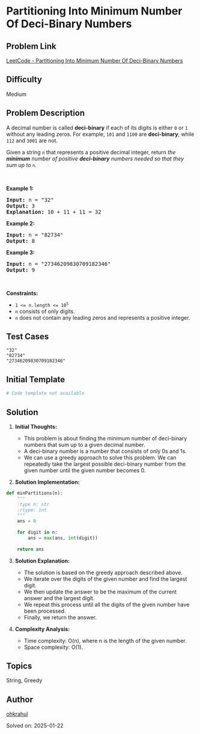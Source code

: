 # Partitioning Into Minimum Number Of Deci-Binary Numbers

## Problem Link
[LeetCode - Partitioning Into Minimum Number Of Deci-Binary Numbers](https://leetcode.com/problems/partitioning-into-minimum-number-of-deci-binary-numbers/)

## Difficulty
Medium

## Problem Description
<p>A decimal number is called <strong>deci-binary</strong> if each of its digits is either <code>0</code> or <code>1</code> without any leading zeros. For example, <code>101</code> and <code>1100</code> are <strong>deci-binary</strong>, while <code>112</code> and <code>3001</code> are not.</p>

<p>Given a string <code>n</code> that represents a positive decimal integer, return <em>the <strong>minimum</strong> number of positive <strong>deci-binary</strong> numbers needed so that they sum up to </em><code>n</code><em>.</em></p>

<p>&nbsp;</p>
<p><strong class="example">Example 1:</strong></p>

<pre>
<strong>Input:</strong> n = &quot;32&quot;
<strong>Output:</strong> 3
<strong>Explanation:</strong> 10 + 11 + 11 = 32
</pre>

<p><strong class="example">Example 2:</strong></p>

<pre>
<strong>Input:</strong> n = &quot;82734&quot;
<strong>Output:</strong> 8
</pre>

<p><strong class="example">Example 3:</strong></p>

<pre>
<strong>Input:</strong> n = &quot;27346209830709182346&quot;
<strong>Output:</strong> 9
</pre>

<p>&nbsp;</p>
<p><strong>Constraints:</strong></p>

<ul>
	<li><code>1 &lt;= n.length &lt;= 10<sup>5</sup></code></li>
	<li><code>n</code> consists of only digits.</li>
	<li><code>n</code> does not contain any leading zeros and represents a positive integer.</li>
</ul>


## Test Cases
```
"32"
"82734"
"27346209830709182346"
```

## Initial Template
```python
# Code template not available
```

## Solution
1. **Initial Thoughts:**
   - This problem is about finding the minimum number of deci-binary numbers that sum up to a given decimal number.
   - A deci-binary number is a number that consists of only 0s and 1s.
   - We can use a greedy approach to solve this problem. We can repeatedly take the largest possible deci-binary number from the given number until the given number becomes 0.

2. **Solution Implementation:**
```python
def minPartitions(n):
    """
    :type n: str
    :rtype: int
    """
    ans = 0
    
    for digit in n:
        ans = max(ans, int(digit))
        
    return ans
```

3. **Solution Explanation:**
   - The solution is based on the greedy approach described above.
   - We iterate over the digits of the given number and find the largest digit.
   - We then update the answer to be the maximum of the current answer and the largest digit.
   - We repeat this process until all the digits of the given number have been processed.
   - Finally, we return the answer.

4. **Complexity Analysis:**
   - Time complexity: O(n), where n is the length of the given number.
   - Space complexity: O(1).


## Topics
String, Greedy

## Author
[ohkrahul](https://github.com/ohkrahul)

Solved on: 2025-01-22
